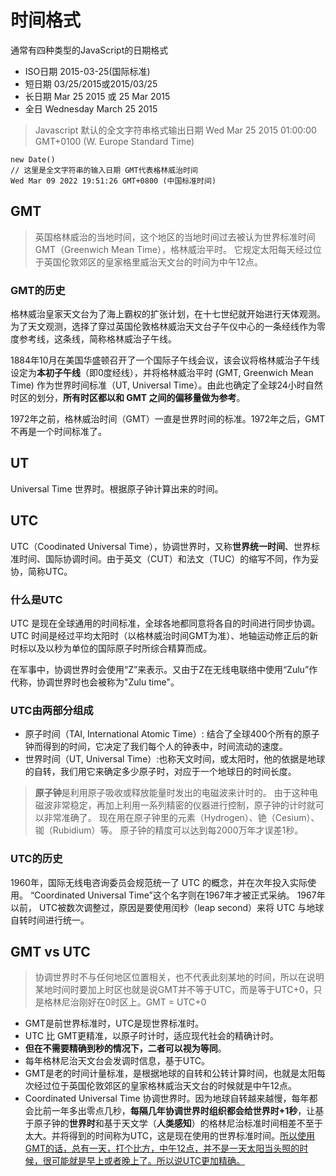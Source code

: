 # 时间格式

通常有四种类型的JavaScript的日期格式
* ISO日期 2015-03-25(国际标准)
* 短日期 03/25/2015或2015/03/25
* 长日期 Mar 25 2015 或 25 Mar 2015
* 全日 Wednesday March 25 2015

> Javascript 默认的全文字符串格式输出日期
> Wed Mar 25 2015 01:00:00 GMT+0100 (W. Europe Standard Time)

```
new Date()
// 这里是全文字符串的输入日期 GMT代表格林威治时间
Wed Mar 09 2022 19:51:26 GMT+0800 (中国标准时间)
```

## GMT
> 英国格林威治的当地时间，这个地区的当地时间过去被认为世界标准时间
> GMT（Greenwich Mean Time），格林威治平时。
> 它规定太阳每天经过位于英国伦敦郊区的皇家格里威治天文台的时间为中午12点。

### GMT的历史
格林威治皇家天文台为了海上霸权的扩张计划，在十七世纪就开始进行天体观测。为了天文观测，选择了穿过英国伦敦格林威治天文台子午仪中心的一条经线作为零度参考线，这条线，简称格林威治子午线。

1884年10月在美国华盛顿召开了一个国际子午线会议，该会议将格林威治子午线设定为**本初子午线**（即0度经线），并将格林威治平时 (GMT, Greenwich Mean Time) 作为世界时间标准（UT, Universal Time）。由此也确定了全球24小时自然时区的划分，**所有时区都以和 GMT 之间的偏移量做为参考**。

1972年之前，格林威治时间（GMT）一直是世界时间的标准。1972年之后，GMT 不再是一个时间标准了。

## UT
Universal Time 世界时。根据原子钟计算出来的时间。

## UTC
UTC（Coodinated Universal Time），协调世界时，又称**世界统一时间**、世界标准时间、国际协调时间。由于英文（CUT）和法文（TUC）的缩写不同，作为妥协，简称UTC。

### 什么是UTC
UTC 是现在全球通用的时间标准，全球各地都同意将各自的时间进行同步协调。UTC 时间是经过平均太阳时（以格林威治时间GMT为准）、地轴运动修正后的新时标以及以秒为单位的国际原子时所综合精算而成。

在军事中，协调世界时会使用“Z”来表示。又由于Z在无线电联络中使用“Zulu”作代称，协调世界时也会被称为"Zulu time"。

### UTC由两部分组成
* 原子时间（TAI, International Atomic Time）: 结合了全球400个所有的原子钟而得到的时间，它决定了我们每个人的钟表中，时间流动的速度。
* 世界时间（UT, Universal Time）:也称天文时间，或太阳时，他的依据是地球的自转，我们用它来确定多少原子时，对应于一个地球日的时间长度。

> **原子钟**是利用原子吸收或释放能量时发出的电磁波来计时的。 由于这种电磁波非常稳定，再加上利用一系列精密的仪器进行控制，原子钟的计时就可以非常准确了。 现在用在原子钟里的元素（Hydrogen）、铯（Cesium）、铷（Rubidium）等。 原子钟的精度可以达到每2000万年才误差1秒。

### UTC的历史
1960年，国际无线电咨询委员会规范统一了 UTC 的概念，并在次年投入实际使用。
“Coordinated Universal Time”这个名字则在1967年才被正式采纳。
1967年以前， UTC被数次调整过，原因是要使用闰秒（leap second）来将 UTC 与地球自转时间进行统一。

## GMT vs UTC
> 协调世界时不与任何地区位置相关，也不代表此刻某地的时间，所以在说明某地时间时要加上时区也就是说GMT并不等于UTC，而是等于UTC+0，只是格林尼治刚好在0时区上。GMT = UTC+0

* GMT是前世界标准时，UTC是现世界标准时。
* UTC 比 GMT更精准，以原子时计时，适应现代社会的精确计时。
* **但在不需要精确到秒的情况下，二者可以视为等同**。
* 每年格林尼治天文台会发调时信息，基于UTC。
* GMT是老的时间计量标准，是根据地球的自转和公转计算时间，也就是太阳每次经过位于英国伦敦郊区的皇家格林威治天文台的时候就是中午12点。
* Coordinated Universal Time 协调世界时。因为地球自转越来越慢，每年都会比前一年多出零点几秒，**每隔几年协调世界时组织都会给世界时+1秒**，让基于原子钟的**世界时**和基于天文学（**人类感知**）的格林尼治标准时间相差不至于太大。并将得到的时间称为UTC，这是现在使用的世界标准时间。<u>所以使用GMT的话，总有一天，打个比方，中午12点，并不是一天太阳当头照的时候，很可能就是早上或者晚上了。所以说UTC更加精确。</u>